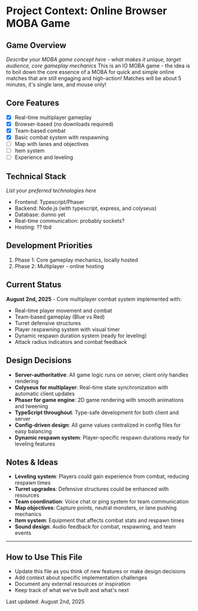 # Project Context: Online Browser MOBA Game

## Game Overview
*Describe your MOBA game concept here - what makes it unique, target audience, core gameplay mechanics*
This is an IO MOBA game - the idea is to boil down the core essence of a MOBA for quick and simple online matches that are still engaging and high-action! Matches will be about 5 minutes, it's single lane, and mouse only!

## Core Features
- [x] Real-time multiplayer gameplay
- [x] Browser-based (no downloads required)
- [x] Team-based combat
- [x] Basic combat system with respawning
- [ ] Map with lanes and objectives
- [ ] Item system
- [ ] Experience and leveling

## Technical Stack
*List your preferred technologies here*
- Frontend: Typescript/Phaser
- Backend: Node.js (with typescript, express, and colyseus)
- Database: dunno yet
- Real-time communication: probably sockets? 
- Hosting: ?? tbd

## Development Priorities
1. Phase 1: Core gameplay mechanics, locally hosted
2. Phase 2: Multiplayer - online hosting

## Current Status
**August 2nd, 2025** - Core multiplayer combat system implemented with:
- Real-time player movement and combat
- Team-based gameplay (Blue vs Red)
- Turret defensive structures
- Player respawning system with visual timer
- Dynamic respawn duration system (ready for leveling)
- Attack radius indicators and combat feedback

## Design Decisions
- **Server-authoritative**: All game logic runs on server, client only handles rendering
- **Colyseus for multiplayer**: Real-time state synchronization with automatic client updates
- **Phaser for game engine**: 2D game rendering with smooth animations and tweening
- **TypeScript throughout**: Type-safe development for both client and server
- **Config-driven design**: All game values centralized in config files for easy balancing
- **Dynamic respawn system**: Player-specific respawn durations ready for leveling features

## Notes & Ideas
- **Leveling system**: Players could gain experience from combat, reducing respawn times
- **Turret upgrades**: Defensive structures could be enhanced with resources
- **Team coordination**: Voice chat or ping system for team communication
- **Map objectives**: Capture points, neutral monsters, or lane pushing mechanics
- **Item system**: Equipment that affects combat stats and respawn times
- **Sound design**: Audio feedback for combat, respawning, and team events

---

## How to Use This File
- Update this file as you think of new features or make design decisions
- Add context about specific implementation challenges
- Document any external resources or inspiration
- Keep track of what we've built and what's next

Last updated: August 2nd, 2025 